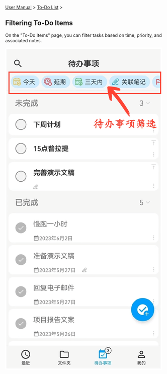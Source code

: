 [User Manual](/dragonnest/drawnote/manual/en) > [To-Do List](/dragonnest/drawnote/manual/en/to_do) >

Filtering To-Do Items
---
On the "To-Do Items" page, you can filter tasks based on time, priority, and associated notes.

![](imgs/to_do_filter.png)